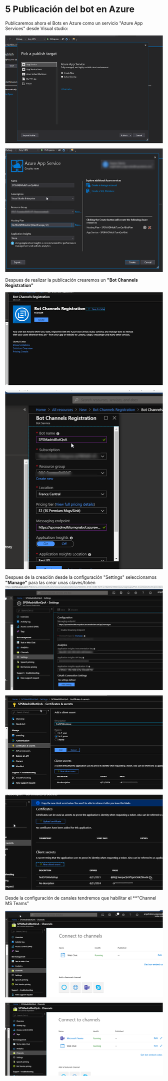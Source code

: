# 5 Publicación del bot en Azure

Publicaremos ahora el Bots en Azure como un servicio "Azure App Services" desde Visual studio:

![ConfigAzure](assets/01_PublishAzure.png)

![ConfigAzure](assets/02_PublishAzure.png)


Despues de realizar la publicación crearemos un **"Bot Channels Registration"** 

![ConfigAzure](assets/03_PublishAzure.png)

![ConfigAzure](assets/04_PublishAzure.png)

Despues de la creación desde la configuración "Settings" seleccionamos **"Manage"** para las crear unas claves/token
![ConfigAzure](assets/05_PublishAzure.png)

![ConfigAzure](assets/06_PublishAzure.png)

![ConfigAzure](assets/07_PublishAzure.png)


Desde la configuración de canales tendremos que habilitar el **"Channel MS Teams"

![ConfigAzure](assets/08_PublishAzure.png)

![ConfigAzure](assets/09_PublishAzure.png)



